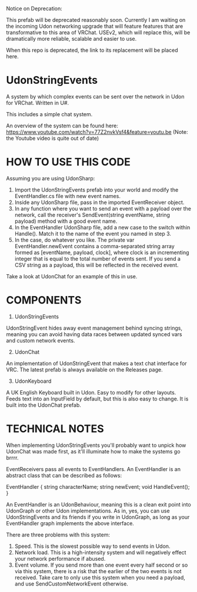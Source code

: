 Notice on Deprecation:

This prefab will be deprecated reasonably soon. Currently I am waiting on the incoming Udon networking upgrade that will feature features that are transformative to this area of VRChat. USEv2, which will replace this, will be dramatically more reliable, scalable and easier to use.

When this repo is deprecated, the link to its replacement will be placed here.

# UdonStringEvents

A system by which complex events can be sent over the network in Udon for VRChat. Written in U#.

This includes a simple chat system.

An overview of the system can be found here: https://www.youtube.com/watch?v=77Z2nvkVsf4&feature=youtu.be
(Note: the Youtube video is quite out of date)

# HOW TO USE THIS CODE

Assuming you are using UdonSharp:

1. Import the UdonStringEvents prefab into your world and modify the EventHandler.cs file with new event names.
2. Inside any UdonSharp file, pass in the imported EventReceiver object.
3. In any function where you want to send an event with a payload over the network, call the receiver's SendEvent(string eventName, string payload) method with a good event name.
4. In the EventHandler UdonSharp file, add a new case to the switch within Handle(). Match it to the name of the event you named in step 3.
5. In the case, do whatever you like. The private var EventHandler.newEvent contains a comma-separated string array formed as [eventName, payload, clock], where clock is an incrementing integer that is equal to the total number of events sent. If you send a CSV string as a payload, this will be reflected in the received event.

Take a look at UdonChat for an example of this in use.

# COMPONENTS

1. UdonStringEvents

UdonStringEvent hides away event management behind syncing strings, meaning you can avoid having data races between updated synced vars and custom network events.

2. UdonChat

An implementation of UdonStringEvent that makes a text chat interface for VRC. The latest prefab is always available on the Releases page.

3. UdonKeyboard

A UK English Keyboard built in Udon. Easy to modify for other layouts. Feeds text into an InputField by default, but this is also easy to change. It is built into the UdonChat prefab.

# TECHNICAL NOTES

When implementing UdonStringEvents you'll probably want to unpick how UdonChat was made first, as it'll illuminate how to make the systems go brrrr.

EventReceivers pass all events to EventHandlers. An EventHandler is an abstract class that can be described as follows:

EventHandler {
string characterName;
string newEvent;
void HandleEvent();
}

An EventHandler is an UdonBehaviour, meaning this is a clean exit point into UdonGraph or other Udon implementations. As in, yes, you can use UdonStringEvents and its friends if you write in UdonGraph, as long as your EventHandler graph implements the above interface.

There are three problems with this system:

1. Speed. This is the slowest possible way to send events in Udon.
2. Network load. This is a high-intensity system and will negatively effect your network performance if abused.
3. Event volume. If you send more than one event every half second or so via this system, there is a risk that the earlier of the two events is not received. Take
   care to only use this system when you need a payload, and use SendCustomNetworkEvent otherwise.
